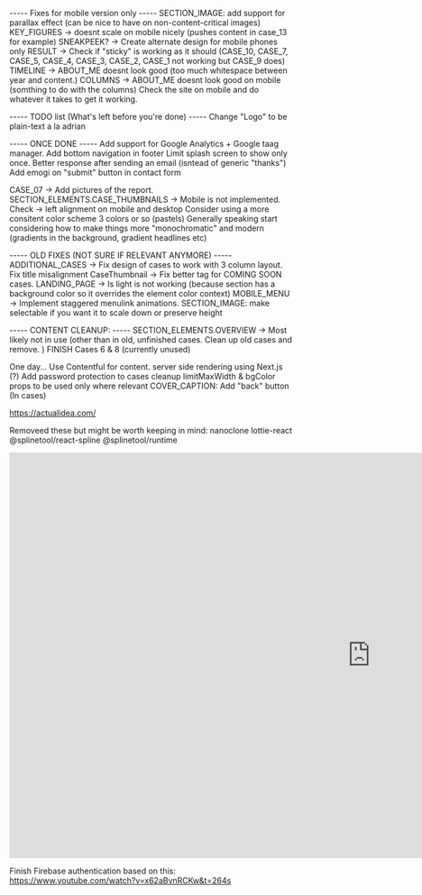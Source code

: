 ----- Fixes for mobile version only -----
SECTION_IMAGE: add support for parallax effect (can be nice to have on non-content-critical images)
KEY_FIGURES -> doesnt scale on mobile nicely (pushes content in case_13 for example)
SNEAKPEEK? -> Create alternate design for mobile phones only
RESULT -> Check if "sticky" is working as it should (CASE_10, CASE_7, CASE_5, CASE_4, CASE_3, CASE_2, CASE_1 not working but CASE_9 does)
TIMELINE -> ABOUT_ME doesnt look good (too much whitespace between year and content.)
COLUMNS -> ABOUT_ME doesnt look good on mobile (somthing to do with the columns)
Check the site on mobile and do whatever it takes to get it working.

----- TODO list (What's left before you're done) -----
Change "Logo" to be plain-text a la adrian

----- ONCE DONE -----
Add support for Google Analytics + Google taag manager.
Add bottom navigation in footer
Limit splash screen to show only once.
Better response after sending an email (isntead of generic "thanks")
Add emogi on "submit" button in contact form

CASE_07 -> Add pictures of the report.
SECTION_ELEMENTS.CASE_THUMBNAILS -> Mobile is not implemented.
Check -> left alignment on mobile and desktop
Consider using a more consitent color scheme 3 colors or so (pastels)
Generally speaking start considering how to make things more "monochromatic" and modern (gradients in the background, gradient headlines etc)

----- OLD FIXES (NOT SURE IF RELEVANT ANYMORE) -----
ADDITIONAL_CASES -> Fix design of cases to work with 3 column layout. Fix title misalignment
CaseThumbnail -> Fix better tag for COMING SOON cases.
LANDING_PAGE -> Is light is not working (because section has a background color so it overrides the element color context)
MOBILE_MENU -> Implement staggered menulink animations.
SECTION_IMAGE: make selectable if you want it to scale down or preserve height

----- CONTENT CLEANUP: -----
SECTION_ELEMENTS.OVERVIEW -> Most likely not in use (other than in old, unfinished cases. Clean up old cases and remove. )
FINISH Cases 6 & 8 (currently unused)

One day...
Use Contentful for content.
server side rendering using Next.js (?)
Add password protection to cases
cleanup limitMaxWidth & bgColor props to be used only where relevant
COVER_CAPTION: Add "back" button (In cases)

https://actualidea.com/

Removeed these but might be worth keeping in mind:
nanoclone
lottie-react
@splinetool/react-spline
@splinetool/runtime

<iframe width="1280" height="720" src="https://www.youtube.com/embed/UFk14H74w6E" title="WEBINAR: Samuel Bergstrom - Sentiment for better design decisions" frameborder="0" allow="accelerometer; autoplay; clipboard-write; encrypted-media; gyroscope; picture-in-picture; web-share" allowfullscreen></iframe>

Finish Firebase authentication based on this:
https://www.youtube.com/watch?v=x62aBvnRCKw&t=264s
